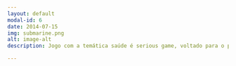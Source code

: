```yaml
---
layout: default
modal-id: 6
date: 2014-07-15
img: submarine.png
alt: image-alt
description: Jogo com a temática saúde é serious game, voltado para o público infantil que esta em desenvolvimento. Link <a href="https://alex-alves.github.io/TD/">PROTECTING MY MOUTH</a>.

---
```

